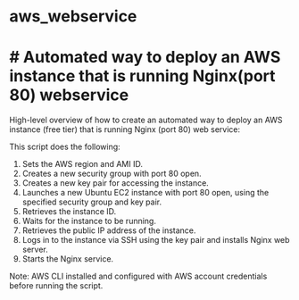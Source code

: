 # aws_webservice
# # Automated way to deploy an AWS instance that is running Nginx(port 80) webservice

High-level overview of how to create an automated way to deploy an AWS instance (free tier) that is running Nginx (port 80) web service:

This script does the following:

1. Sets the AWS region and AMI ID.
2. Creates a new security group with port 80 open.
3. Creates a new key pair for accessing the instance.
4. Launches a new Ubuntu EC2 instance with port 80 open, using the specified security group and key pair.
5. Retrieves the instance ID.
6. Waits for the instance to be running.
7. Retrieves the public IP address of the instance.
8. Logs in to the instance via SSH using the key pair and installs Nginx web server.
9. Starts the Nginx service.

Note: AWS CLI installed and configured with AWS account credentials before running the script. 
